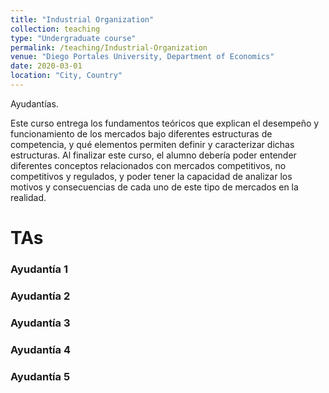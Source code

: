 ```yaml
---
title: "Industrial Organization"
collection: teaching
type: "Undergraduate course"
permalink: /teaching/Industrial-Organization
venue: "Diego Portales University, Department of Economics"
date: 2020-03-01
location: "City, Country"
---
```









Ayudantías.

Este curso entrega los fundamentos teóricos que explican el desempeño y funcionamiento de los
mercados bajo diferentes estructuras de competencia, y qué elementos permiten definir y
caracterizar dichas estructuras. Al finalizar este curso, el alumno debería poder entender diferentes conceptos relacionados con
mercados competitivos, no competitivos y regulados, y poder tener la capacidad de analizar los
motivos y consecuencias de cada uno de este tipo de mercados en la realidad.

TAs
======

### Ayudantía 1
### Ayudantía 2
### Ayudantía 3
### Ayudantía 4
### Ayudantía 5

